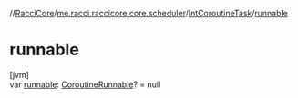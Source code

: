 //[RacciCore](../../../index.md)/[me.racci.raccicore.core.scheduler](../index.md)/[IntCoroutineTask](index.md)/[runnable](runnable.md)

# runnable

[jvm]\
var [runnable](runnable.md): [CoroutineRunnable](../../me.racci.raccicore.api.scheduler/-coroutine-runnable/index.md)? = null
